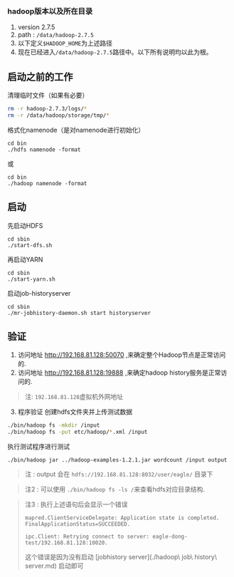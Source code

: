 ### hadoop版本以及所在目录

1. version 2.7.5
2. path : `/data/hadoop-2.7.5`
3. 以下定义`$HADOOP_HOME`为上述路径
4. 现在已经进入`/data/hadoop-2.7.5`路径中。以下所有说明均以此为根。


## 启动之前的工作
清理临时文件（如果有必要）
```bash
rm -r hadoop-2.7.3/logs/*
rm -r /data/hadoop/storage/tmp/*
```

格式化namenode（是对namenode进行初始化）
```
cd bin
./hdfs namenode -format
```
或
```
cd bin
./hadoop namenode -format
```

## 启动

先启动HDFS
```
cd sbin
./start-dfs.sh
```
再启动YARN
```
cd sbin
./start-yarn.sh
```
启动job-historyserver
```
cd sbin
./mr-jobhistory-daemon.sh start historyserver
```


## 验证

1. 访问地址 http://192.168.81.128:50070 ,来确定整个Hadoop节点是正常访问的.
2. 访问地址 http://192.168.81.128:19888 ,来确定hadoop history服务是正常访问的.

> 注: `192.168.81.128`虚拟机外网地址
3. 程序验证
创建hdfs文件夹并上传测试数据
```bash
./bin/hadoop fs -mkdir /input
./bin/hadoop fs -put etc/hadoop/*.xml /input
```
执行测试程序进行测试
```
./bin/hadoop jar ../hadoop-examples-1.2.1.jar wordcount /input output
```
> 注 : output 会在 `hdfs://192.168.81.128:8032/user/eagle/` 目录下

> 注2 : 可以使用 `./bin/hadoop fs -ls /`来查看hdfs对应目录结构.

> 注3 : 执行上述语句后会显示一个错误
>  ```
>  mapred.ClientServiceDelegate: Application state is completed. FinalApplicationStatus=SUCCEEDED.
>
>ipc.Client: Retrying connect to server: eagle-dong-test/192.168.81.128:10020.
> ```
> 这个错误是因为没有启动 [jobhistory server](./hadoop\ job\ history\ server.md) 启动即可
>
